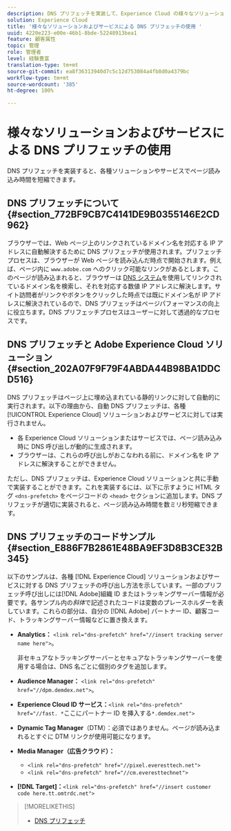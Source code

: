 ```yaml
---
description: DNS プリフェッチを実装して、Experience Cloud の様々なソリューションやサービスでページ読み込み時間を短縮する方法について説明します。
solution: Experience Cloud
title: '様々なソリューションおよびサービスによる DNS プリフェッチの使用 '
uuid: 4220e223-e00e-46b1-8bde-52248913bea1
feature: 顧客属性
topic: 管理
role: 管理者
level: 経験豊富
translation-type: tm+mt
source-git-commit: ea8f36313940d7c5c12d753084a4fb8d0a4379bc
workflow-type: tm+mt
source-wordcount: '385'
ht-degree: 100%

---
```



# 様々なソリューションおよびサービスによる DNS プリフェッチの使用

DNS プリフェッチを実装すると、各種ソリューションやサービスでページ読み込み時間を短縮できます。

## DNS プリフェッチについて {#section_772BF9CB7C4141DE9B0355146E2CD962}

ブラウザーでは、Web ページ上のリンクされているドメイン名を対応する IP アドレスに自動解決するために DNS プリフェッチが使用されます。プリフェッチプロセスは、ブラウザーが Web ページを読み込んだ時点で開始されます。例えば、ページ内に `www.adobe.com` へのクリック可能なリンクがあるとします。このページが読み込まれると、ブラウザーは [DNS システム](https://www.networksolutions.com/support/what-is-a-domain-name-server-dns-and-how-does-it-work/)を使用してリンクされているドメイン名を検索し、それを対応する数値 IP アドレスに解決します。サイト訪問者がリンクやボタンをクリックした時点では既にドメイン名が IP アドレスに解決されているので、DNS プリフェッチはページパフォーマンスの向上に役立ちます。DNS プリフェッチプロセスはユーザーに対して透過的なプロセスです。

## DNS プリフェッチと Adobe Experience Cloud ソリューション {#section_202A07F9F79F4ABDA44B98BA1DDCD516}

DNS プリフェッチはページ上に埋め込まれている静的リンクに対して自動的に実行されます。以下の理由から、自動 DNS プリフェッチは、各種 [!UICONTROL Experience Cloud] ソリューションおよびサービスに対しては実行されません。

* 各 Experience Cloud ソリューションまたはサービスでは、ページ読み込み時に DNS 呼び出しが動的に生成されます。
* ブラウザーは、これらの呼び出しがおこなわれる前に、ドメイン名を IP アドレスに解決することができません。

ただし、DNS プリフェッチは、Experience Cloud ソリューションと共に手動で実装することができます。これを実装するには、以下に示すように HTML タグ `<dns-prefetch>` をページコードの `<head>` セクションに追加します。DNS プリフェッチが適切に実装されると、ページ読み込み時間を数ミリ秒短縮できます。

## DNS プリフェッチのコードサンプル {#section_E886F7B2861E48BA9EF3D8B3CE32B345}

以下のサンプルは、各種 [!DNL Experience Cloud] ソリューションおよびサービスに対する DNS プリフェッチの呼び出し方法を示しています。一部のプリフェッチ呼び出しには[!DNL Adobe]組織 ID またはトラッキングサーバー情報が必要です。各サンプル内の&#x200B;*斜体*&#x200B;で記述されたコードは変数のプレースホルダーを表しています。これらの部分は、自分の [!DNL Adobe] パートナー ID、顧客コード、トラッキングサーバー情報などに置き換えます。

* **Analytics：** `<link rel="dns-prefetch" href="//insert tracking server name here">`。

   非セキュアなトラッキングサーバーとセキュアなトラッキングサーバーを使用する場合は、DNS 名ごとに個別のタグを追加します。

* **Audience Manager：** `<link rel="dns-prefetch" href="//dpm.demdex.net">`。

* **Experience Cloud ID サービス：**`<link rel="dns-prefetch" href="//fast. *`ここにパートナー ID を挿入する`*.demdex.net">`

* **Dynamic Tag Manager**（DTM）：必須ではありません。ページが読み込まれるとすぐに DTM リンクが使用可能になります。

* **Media Manager（広告クラウド）：**

   * `<link rel="dns-prefetch" href="//pixel.everesttech.net">`
   * `<link rel="dns-prefetch" href="//cm.everesttechnet">`


* **[!DNL Target]：**`<link rel="dns-prefetch" href="//insert customer code here.tt.omtrdc.net">`

>[!MORELIKETHIS]
>
>* [DNS プリフェッチ](https://www.chromium.org/developers/design-documents/dns-prefetching)

